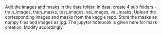 Add the images and masks in the data folder. In data, create 4 sub folders - train_images, train_masks, test_images, val_images, val_masks. Upload the corresponding images and masks from the kaggle repo. Store the masks as numpy files and images as jpg. The jupyter notebook is given here for mask creation. Modify accordingly.
